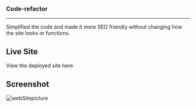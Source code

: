 ### Code-refactor

---
 Simplified the code and made it more SEO friendly without changing how the site looks or functions.

<h2>Live Site</h2>
View the deployed site here 

<h2>Screenshot</h2>

![webSitepicture](https://user-images.githubusercontent.com/85806673/129783915-e746acf0-eb9b-4b57-9b12-d95628b6e3f6.jpg)
